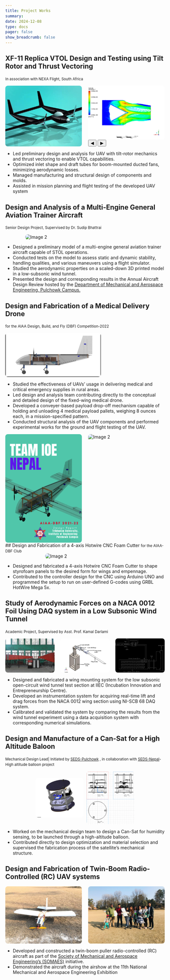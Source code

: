 ```yaml
---
title: Project Works
summary:
date: 2024-12-08
type: docs
pager: false
show_breadcrumb: false
---
```

<!--more-->
## XF-11 Replica VTOL Design and Testing using Tilt Rotor and Thrust Vectoring
<small> In association with NEXA Flight, South Africa </small>

<div style="display: flex; justify-content: space-between; gap: 10px;">
   <!-- Static Image -->
   <img src="Nexa-5.jpg" alt="Image 1" style="width: 48%; border-radius: 8px; height: auto;">

  <!-- Slider for multiple images -->
  <div style="width: 48%;">
        <div id="slider" style="border-radius: 8px; overflow: hidden; position: relative;">
            <div style="display: flex; transition: transform 0.5s ease; width: 100%;">
                 <img src="Nexa-1.png" alt="Slide 1" style="width: 100%; height: auto; flex-shrink: 0; object-fit: cover;">
                <img src="Nexa-2.jpg" alt="Slide 2" style="width: 100%; height: auto; flex-shrink: 0; object-fit: cover;">
                <img src="Nexa-3.jpg" alt="Slide 3" style="width: 100%; height: auto; flex-shrink: 0; object-fit: cover;">
                <img src="Nexa-4.jpg" alt="Slide 4" style="width: 100%; height: auto; flex-shrink: 0; object-fit: cover;">
            </div>
        </div>
        <!-- Controls -->
        <button onclick="prevSlide()" \style="position: absolute; left: 10px; top: 50%; transform: translateY(-50%); z-index: 1;">◀</button>
        <button onclick="nextSlide()" \style="position: absolute; right: 30px; top: 50%; transform: translateY(-50%); z-index: 1;">▶</button>
    </div>
</div>

<script>
    let currentIndex = 0;

    function showSlide(index) {
        const slider = document.querySelector('#slider > div');
        const totalSlides = slider.children.length;
        currentIndex = (index + totalSlides) % totalSlides;
        slider.style.transform = `translateX(-${currentIndex * 100}%)`;
    }

    function prevSlide() {
        showSlide(currentIndex - 1);
    }

    function nextSlide() {
        showSlide(currentIndex + 1);
    }
</script>

- Led preliminary design and analysis for UAV with tilt-rotor mechanics and thrust vectoring to enable VTOL capabilities.
- Optimized inlet shape and draft tubes for boom-mounted ducted fans, minimizing aerodynamic losses.
- Managed manufacturing and structural design of components and molds.
- Assisted in mission planning and flight testing of the developed UAV system


## Design and Analysis of a Multi-Engine General Aviation Trainer Aircraft
<small> Senior Design Project, Supervised by Dr. Sudip Bhattrai </small>
<div style="display: flex; justify-content: center; align-items: center; height: 100%; gap: 10px;">
    <img src="APD-1.png" alt="Image 2" style="width: 75%; border-radius: 8px;">
</div>

- Designed a preliminary model of a multi-engine general aviation trainer aircraft capable of STOL operations.
- Conducted tests on the model to assess static and dynamic stability, handling qualities, and various maneuvers using a flight simulator.
- Studied the aerodynamic properties on a scaled-down 3D printed model in a low-subsonic wind tunnel.
- Presented the design and corresponding results in the Annual Aircraft Design Review hosted by the [Department of Mechanical and Aerospace Engineering, Pulchowk Campus.](https://mech.pcampus.edu.np/)

## Design and Fabrication of a Medical Delivery Drone
<small> for the AIAA Design, Build, and Fly (DBF) Competition-2022</small>
<div style="display: flex; justify-content: space-between; gap: 10px;">
    <img src="AIAA-2.png" alt="Image 2" style="width: 60%; border-radius: 8px; height: auto; object-fit: cover;">
</div>

- Studied the effectiveness of UAVs’ usage in delivering medical and critical emergency supplies in rural areas.
- Led design and analysis team contributing directly to the conceptual and detailed design of the fixed-wing medical drone.
- Developed a conveyer-based payload drop-off mechanism capable of holding and unloading 4 medical payload pallets, weighing 8 ounces each, in a mission-specified pattern.
- Conducted structural analysis of the UAV components and performed experimental works for the ground and flight testing of the UAV.

<div style="display: flex; justify-content: space-between; gap: 10px;">
    <img src="AIAA-1.png" alt="Image 1" style="width: 48%; border-radius: 8px; height: auto;">
    <img src="AIAA-3.png" alt="Image 2" style="width: 48%; border-radius: 8px; height: auto; object-fit: cover;">
</div>
## Design and Fabrication of a 4-axis Hotwire CNC Foam Cutter
<small> for the AIAA-DBF Club </small>
<div style="display: flex; justify-content: center; align-items: center; height: 100%; gap: 10px;">
    <img src="CNC.jpg" alt="Image 2" style="width: 50%; border-radius: 8px;">
</div>

- Designed and fabricated a 4-axis Hotwire CNC Foam Cutter to shape styrofoam panels to the desired form for wings and empennage.
- Contributed to the controller design for the CNC using Arduino UNO and programmed the setup to run on user-defined G-codes using GRBL HotWire Mega 5x.

## Study of Aerodynamic Forces on a NACA 0012 Foil Using DAQ system in a Low Subsonic Wind Tunnel
<small> Academic Project, Supervised by Asst. Prof. Kamal Darlami </small>
<div style="display: flex; justify-content: space-between; gap: 10px;">
    <img src="DAQ-1.jpeg" alt="Image 1" style="width: 31%; border-radius: 8px;">
    <img src="DAQ-2.jpeg" alt="Image 2" style="width: 31%; border-radius: 8px;">
    <img src="DAQ-3.jpeg" alt="Image 2" style="width: 31%; border-radius: 8px;">
</div>

- Designed and fabricated a wing mounting system for the low subsonic open-circuit wind tunnel test section at IIEC (Incubation Innovation and Entrepreneurship Centre).
- Developed an instrumentation system for acquiring real-time lift and drag forces from the NACA 0012 wing
section using NI-SCB 68 DAQ system.
- Calibrated and validated the system by comparing the results from the wind tunnel experiment using a data acquisition system with corresponding numerical simulations.


## Design and Manufacture of a Can-Sat for a High Altitude Baloon
<small> Mechanical Design Lead| Initiated by [SEDS-Pulchowk](https://seds.pcampus.edu.np/) , in collaboration with [SEDS-Nepal](https://sedsnepal.org/)-High altitude balloon project </small>
<div style="display: flex; justify-content: center; align-items: center; space-between; gap: 10px;">
    <img src="SAT-1.png" alt="Image 1" style="width: 30%; border-radius: 8px;">
    <img src="SAT-2.png" alt="Image 2" style="width: 30%; border-radius: 8px;">
</div>

- Worked on the mechanical design team to design a Can-Sat for humidity sensing, to be launched through a high-altitude balloon.
- Contributed directly to design optimization and material selection and supervised the fabrication process of the satellite’s mechanical structure.

## Design and Fabrication of Twin-Boom Radio-Controlled (RC) UAV systems

<div style="display: flex; justify-content: space-between; gap: 10px;">
    <img src="UAV-1.jpg" alt="Image 1" style="width: 48%; border-radius: 8px;">
    <img src="UAV-2.jpg" alt="Image 2" style="width: 48%; border-radius: 8px;">
</div>

- Developed and constructed a twin-boom puller radio-controlled (RC) aircraft as part of the [Society of Mechanical and Aerospace Engineering’s (SOMAES)](https://somes.ioe.edu.np/) initiative.
- Demonstrated the aircraft during the airshow at the 11th National Mechanical and Aerospace Engineering Exhibition